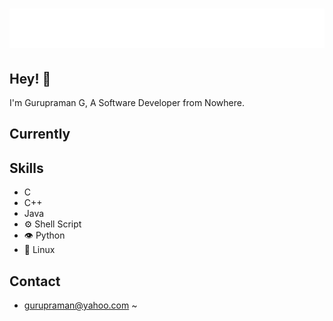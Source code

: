 <h1 align="center">
  <img src="Name.svg" alt="Gurupraman G" />
</h1>

## Hey! 👋
I'm Gurupraman G, A Software Developer from Nowhere.


## Currently

## Skills
- C
- C++
- Java
- ⚙ Shell Script
- 👁️ Python
- 💽 Linux

## Contact
- gurupraman@yahoo.com
~                                                                                             
